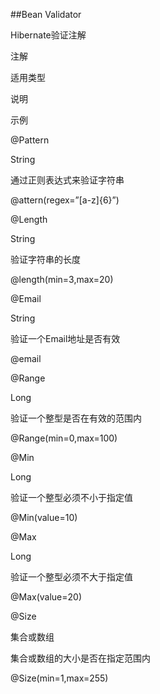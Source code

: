 ##Bean Validator

Hibernate验证注解

注解

 适用类型

 说明

 示例

 

@Pattern

 String

 通过正则表达式来验证字符串

 @attern(regex=”[a-z]{6}”)

 

@Length

 String

 验证字符串的长度

 @length(min=3,max=20)

 

@Email

 String

 验证一个Email地址是否有效

 @email

 

@Range

 Long

 验证一个整型是否在有效的范围内

 @Range(min=0,max=100)

 

@Min

 Long

 验证一个整型必须不小于指定值

 @Min(value=10)

 

@Max

 Long

 验证一个整型必须不大于指定值

 @Max(value=20)

 

@Size

 集合或数组

 集合或数组的大小是否在指定范围内

 @Size(min=1,max=255)

